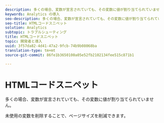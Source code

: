 ```yaml
---
description: 多くの場合、変数が宣言されていても、その変数に値が割り当てられていません。
keywords: Analytics の導入
seo-description: 多くの場合、変数が宣言されていても、その変数に値が割り当てられていません。
seo-title: HTMLコードスニペット
solution: Analytics
subtopic: トラブルシューティング
title: HTMLコードスニペット
topic: 開発者と導入
uuid: 3f57da82-4d41-47a2-9fcb-74b9b08068ba
translation-type: tm+mt
source-git-commit: 86fe1b3650100a05e52fb2102134fee515c871b1

---
```



# HTMLコードスニペット

多くの場合、変数が宣言されていても、その変数に値が割り当てられていません。

未使用の変数を削除することで、ページサイズを削減できます。
